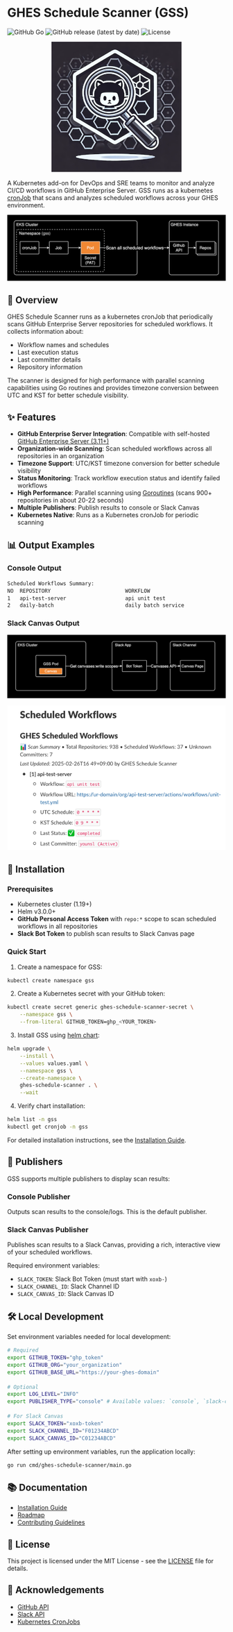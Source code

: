 # GHES Schedule Scanner (GSS)

![GitHub Go](https://img.shields.io/badge/go-1.21+-00ADD8?logo=go)
![GitHub release (latest by date)](https://img.shields.io/github/v/release/younsl/ghes-schedule-scanner)
![License](https://img.shields.io/github/license/younsl/ghes-schedule-scanner)

<p align="center">
  <img src="./docs/assets/images/4.png" alt="Logo" width="300px">
</p>

A Kubernetes add-on for DevOps and SRE teams to monitor and analyze CI/CD workflows in GitHub Enterprise Server. GSS runs as a kubernetes [cronJob](https://kubernetes.io/docs/concepts/workloads/controllers/cron-jobs/) that scans and analyzes scheduled workflows across your GHES environment.

![System Architecture](./docs/assets/images/1.png)

## 🚀 Overview

GHES Schedule Scanner runs as a kubernetes cronJob that periodically scans GitHub Enterprise Server repositories for scheduled workflows. It collects information about:

- Workflow names and schedules
- Last execution status
- Last committer details
- Repository information

The scanner is designed for high performance with parallel scanning capabilities using Go routines and provides timezone conversion between UTC and KST for better schedule visibility.

## ✨ Features

- **GitHub Enterprise Server Integration**: Compatible with self-hosted [GitHub Enterprise Server (3.11+)](https://docs.github.com/ko/enterprise-server/admin/all-releases)
- **Organization-wide Scanning**: Scan scheduled workflows across all repositories in an organization
- **Timezone Support**: UTC/KST timezone conversion for better schedule visibility
- **Status Monitoring**: Track workflow execution status and identify failed workflows
- **High Performance**: Parallel scanning using [Goroutines](https://go.dev/tour/concurrency/1) (scans 900+ repositories in about 20-22 seconds)
- **Multiple Publishers**: Publish results to console or Slack Canvas
- **Kubernetes Native**: Runs as a Kubernetes cronJob for periodic scanning

## 📊 Output Examples

### Console Output

```bash
Scheduled Workflows Summary:
NO  REPOSITORY                        WORKFLOW                            UTC SCHEDULE  KST SCHEDULE  LAST COMMITTER  LAST STATUS
1   api-test-server                   api unit test                       0 15 * * *    0 0 * * *     younsl          completed
2   daily-batch                       daily batch service                 0 * * * *     0 9 * * *     ddukbg          completed
```

### Slack Canvas Output

![Slack Canvas Output](./docs/assets/images/2.png)

![Slack Canvas Output](./docs/assets/images/3.png)

## 🔧 Installation

### Prerequisites

- Kubernetes cluster (1.19+)
- Helm v3.0.0+
- **GitHub Personal Access Token** with `repo:*` scope to scan scheduled workflows in all repositories
- **Slack Bot Token** to publish scan results to Slack Canvas page

### Quick Start

1. Create a namespace for GSS:

```bash
kubectl create namespace gss
```

2. Create a Kubernetes secret with your GitHub token:

```bash
kubectl create secret generic ghes-schedule-scanner-secret \
    --namespace gss \
    --from-literal GITHUB_TOKEN=ghp_<YOUR_TOKEN>
```

3. Install GSS using [helm chart](./deploy/charts/ghes-schedule-scanner):

```bash
helm upgrade \
    --install \
    --values values.yaml \
    --namespace gss \
    --create-namespace \
    ghes-schedule-scanner . \
    --wait
```

4. Verify chart installation:

```bash
helm list -n gss
kubectl get cronjob -n gss
```

For detailed installation instructions, see the [Installation Guide](./docs/installation.md).

## 🔄 Publishers

GSS supports multiple publishers to display scan results:

### Console Publisher

Outputs scan results to the console/logs. This is the default publisher.

### Slack Canvas Publisher

Publishes scan results to a Slack Canvas, providing a rich, interactive view of your scheduled workflows.

Required environment variables:

- `SLACK_TOKEN`: Slack Bot Token (must start with `xoxb-`)
- `SLACK_CHANNEL_ID`: Slack Channel ID
- `SLACK_CANVAS_ID`: Slack Canvas ID

## 🛠️ Local Development

Set environment variables needed for local development:

```bash
# Required
export GITHUB_TOKEN="ghp_token"
export GITHUB_ORG="your_organization"
export GITHUB_BASE_URL="https://your-ghes-domain"

# Optional
export LOG_LEVEL="INFO"
export PUBLISHER_TYPE="console" # Available values: `console`, `slack-canvas`

# For Slack Canvas
export SLACK_TOKEN="xoxb-token"
export SLACK_CHANNEL_ID="F01234ABCD"
export SLACK_CANVAS_ID="C01234ABCD"
```

After setting up environment variables, run the application locally:

```bash
go run cmd/ghes-schedule-scanner/main.go
```

## 📚 Documentation

- [Installation Guide](./docs/installation.md)
- [Roadmap](./docs/roadmap.md)
- [Contributing Guidelines](./docs/contributing.md)

## 📄 License

This project is licensed under the MIT License - see the [LICENSE](LICENSE) file for details.

## 🙏 Acknowledgements

- [GitHub API](https://docs.github.com/en/rest)
- [Slack API](https://api.slack.com/)
- [Kubernetes CronJobs](https://kubernetes.io/docs/concepts/workloads/controllers/cron-jobs/)